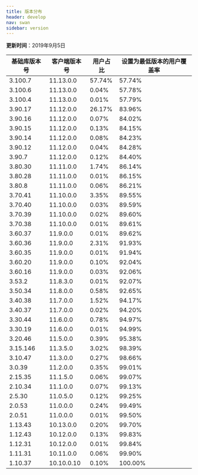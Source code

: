 ```yaml
---
title: 版本分布
header: develop
nav: swan
sidebar: version
---
```

**更新时间**：2019年9月5日

|基础库版本号|客户端版本号|用户占比|设置为最低版本的用户覆盖率|
|---|---|---|---|
|3.100.7|11.13.0.0|57.74%|57.74%|
|3.100.6|11.13.0.0|0.04%|57.78%|
|3.100.4|11.13.0.0|0.01%|57.79%|
|3.90.17|11.12.0.0|26.17%|83.96%|
|3.90.16|11.12.0.0|0.07%|84.02%|
|3.90.15|11.12.0.0|0.13%|84.15%|
|3.90.14|11.12.0.0|0.08%|84.23%|
|3.90.12|11.12.0.0|0.04%|84.28%|
|3.90.7|11.12.0.0|0.12%|84.40%|
|3.80.30|11.11.0.0|1.74%|86.14%|
|3.80.28|11.11.0.0|0.01%|86.15%|
|3.80.8|11.11.0.0|0.06%|86.21%|
|3.70.41|11.10.0.0|3.35%|89.55%|
|3.70.40|11.10.0.0|0.03%|89.59%|
|3.70.39|11.10.0.0|0.02%|89.60%|
|3.70.38|11.10.0.0|0.01%|89.61%|
|3.60.37|11.9.0.0|0.01%|89.62%|
|3.60.36|11.9.0.0|2.31%|91.93%|
|3.60.35|11.9.0.0|0.01%|91.94%|
|3.60.20|11.9.0.0|0.10%|92.04%|
|3.60.16|11.9.0.0|0.03%|92.06%|
|3.53.2|11.8.3.0|0.01%|92.07%|
|3.50.34|11.8.0.0|0.58%|92.65%|
|3.40.38|11.7.0.0|1.52%|94.17%|
|3.40.37|11.7.0.0|0.02%|94.20%|
|3.30.44|11.6.0.0|0.78%|94.97%|
|3.30.19|11.6.0.0|0.01%|94.99%|
|3.20.46|11.5.0.0|0.39%|95.38%|
|3.15.146|11.3.5.0|3.02%|98.39%|
|3.10.47|11.3.0.0|0.27%|98.66%|
|3.0.39|11.2.0.0|0.35%|99.01%|
|2.15.35|11.1.5.0|0.06%|99.07%|
|2.10.34|11.1.0.0|0.07%|99.13%|
|2.5.30|11.0.5.0|0.12%|99.25%|
|2.0.53|11.0.0.0|0.24%|99.49%|
|2.0.51|11.0.0.0|0.01%|99.50%|
|1.13.43|10.13.0.0|0.20%|99.70%|
|1.12.43|10.12.0.0|0.13%|99.83%|
|1.12.31|10.12.0.0|0.01%|99.84%|
|1.11.31|10.11.0.0|0.06%|99.90%|
|1.10.37|10.10.0.10|0.10%|100.00%|